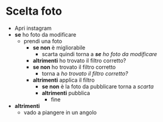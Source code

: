 # Scelta foto

- Apri instagram
- **se** ho foto da modificare
  - prendi una foto
    - **se non** è migliorabile
      - scarta quindi torna a _**se** ho foto da modificare_
    - **altrimenti** ho trovato il filtro corretto?
    - **se non** ho trovato il filtro corretto
      - torna a _ho trovato il filtro corretto?_
    - **altrimenti** applica il filtro
      - **se non** è la foto da pubblicare torna a _scarta_
      - **altrimenti** pubblica
        - fine
- **altrimenti**
  - vado a piangere in un angolo
